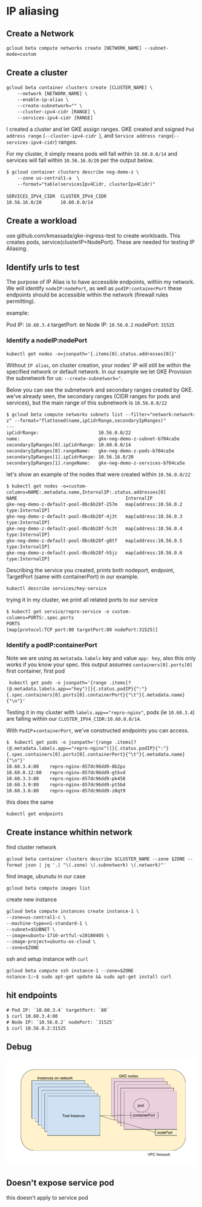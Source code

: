 # IP aliasing

## Create a Network

```shell
gcloud beta compute networks create [NETWORK_NAME] --subnet-mode=custom
```

## Create a cluster

```shell
gcloud beta container clusters create [CLUSTER_NAME] \
    --network [NETWORK_NAME] \
    --enable-ip-alias \
    --create-subnetwork="" \
    --cluster-ipv4-cidr [RANGE] \
    --services-ipv4-cidr [RANGE]
```

I created a cluster and let GKE assign ranges. GKE created and ssigned `Pod address range` (`--cluster-ipv4-cidr `), and `Service address range`(`--services-ipv4-cidr`) ranges.

For my cluster, it simply means pods will fall within `10.60.0.0/14` and services will fall within `10.56.16.0/20` per the output below.

```console
$ gcloud container clusters describe neg-demo-z \
    --zone us-central1-a  \
    --format="table(servicesIpv4Cidr, clusterIpv4Cidr)"

SERVICES_IPV4_CIDR  CLUSTER_IPV4_CIDR
10.56.16.0/20       10.60.0.0/14
```

## Create a workload

use github.com/kmassada/gke-ingress-test to create workloads. This creates pods, service(clusterIP+NodePort). These are needed for testing IP Aliasing.

## Identify urls to test

The purpose of IP Alias is to have accessible endpoints, within my network. We will identify `nodeIP:nodePort`, as well as `podIP:containerPort` these endpoints should be accessible within the network (firewall rules permitting).

example:

Pod IP: `10.60.3.4` targetPort: `80`
Node IP: `10.56.0.2` nodePort: `31525`

### Identify a nodeIP:nodePort

```shell
kubectl get nodes -o=jsonpath='{.items[0].status.addresses[0]}'
```

Without `IP alias`, on cluster creation, your nodes' IP will still be within the specified network or default network. In our example we let GKE Provision the subnetwork for us: `--create-subnetwork="`.

Below you can see the subnetwork and secondary ranges created by GKE. we've already seen, the secondary ranges (CIDR ranges for pods and services), but the main range of this subnetwork is  `10.56.0.0/22`

```console
$ gcloud beta compute networks subnets list --filter="network:network-z" --format="flattened(name,ipCidrRange,secondaryIpRanges)"
---
ipCidrRange:                      10.56.0.0/22
name:                             gke-neg-demo-z-subnet-b704ca5e
secondaryIpRanges[0].ipCidrRange: 10.60.0.0/14
secondaryIpRanges[0].rangeName:   gke-neg-demo-z-pods-b704ca5e
secondaryIpRanges[1].ipCidrRange: 10.56.16.0/20
secondaryIpRanges[1].rangeName:   gke-neg-demo-z-services-b704ca5e
```

let's show an example of the nodes that were created within `10.56.0.0/22`

```console
$ kubectl get nodes -o=custom-columns=NAME:.metadata.name,InternalIP:.status.addresses[0]
NAME                                        InternalIP
gke-neg-demo-z-default-pool-0bc6b28f-257m   map[address:10.56.0.2 type:InternalIP]
gke-neg-demo-z-default-pool-0bc6b28f-4j3t   map[address:10.56.0.3 type:InternalIP]
gke-neg-demo-z-default-pool-0bc6b28f-5c3t   map[address:10.56.0.4 type:InternalIP]
gke-neg-demo-z-default-pool-0bc6b28f-g8tf   map[address:10.56.0.5 type:InternalIP]
gke-neg-demo-z-default-pool-0bc6b28f-h5jz   map[address:10.56.0.6 type:InternalIP]
```

Describing the service you created, prints both nodeport, endpoint, TargetPort (same with containerPort) in our example.

```shell
kubectl describe services/hey-service
```

trying it in my cluster, we print all related ports to our service

```console
$ kubectl get service/repro-service -o custom-columns=PORTS:.spec.ports
PORTS
[map[protocol:TCP port:80 targetPort:80 nodePort:31525]]
```

### Identify a podIP:containerPort

Note we are using as `metatada.labels` key and value `app: hey`, also this only works if you know your spec. this output assumes `containers[0].ports[0]` first container, first pod

```shell
 kubectl get pods -o jsonpath='{range .items[?(@.metadata.labels.app=="hey")]}{.status.podIP}{":"}{.spec.containers[0].ports[0].containerPort}{"\t"}{.metadata.name}{"\n"}'
```

Testing it in my cluster with `labels.app=="repro-nginx"`, pods (ie `10.60.3.4`) are falling within our `CLUSTER_IPV4_CIDR:10.60.0.0/14`.

With `PodIP`+`containerPort`, we've constructed endpoints you can access.

```console
$  kubectl get pods -o jsonpath='{range .items[?(@.metadata.labels.app=="repro-nginx")]}{.status.podIP}{":"}{.spec.containers[0].ports[0].containerPort}{"\t"}{.metadata.name}{"\n"}'
10.60.3.4:80    repro-nginx-857dc96dd9-8b2ps
10.60.0.12:80   repro-nginx-857dc96dd9-gtkvd
10.60.3.3:80    repro-nginx-857dc96dd9-pk458
10.60.3.9:80    repro-nginx-857dc96dd9-pt5b4
10.60.3.6:80    repro-nginx-857dc96dd9-z8qt9
```

this does the same

```shell
kubectl get endpoints
```

## Create instance whithin network

find cluster network

```shell
gcloud beta container clusters describe $CLUSTER_NAME --zone $ZONE --format json | jq '.| "\(.zone) \(.subnetwork) \(.network)"'
```

find image, ubunutu in our case

```shell
gcloud beta compute images list
```

create new instance

```shell
gcloud beta compute instances create instance-1 \
--zone=us-central1-c \
--machine-type=n1-standard-1 \
--subnet=$SUBNET \
--image=ubuntu-1710-artful-v20180405 \
--image-project=ubuntu-os-cloud \
--zone=$ZONE
```

ssh and setup instance with `curl`

```shell
gcloud beta compute ssh instance-1 --zone=$ZONE
nstance-1:~$ sudo apt-get update && sudo apt-get install curl
```

## hit endpoints

```shell
# Pod IP: `10.60.3.4` targetPort: `80`
$ curl 10.60.3.4:80
# Node IP: `10.56.0.2` nodePort: `31525`
$ curl 10.56.0.2:31525
```

## Debug

![img](./IpAlias-NodePort-containerPort.png)

## Doesn't expose service pod

this doesn't apply to service pod

